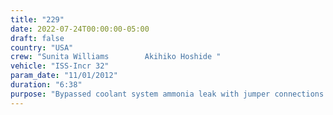```yaml
---
title: "229"
date: 2022-07-24T00:00:00-05:00
draft: false
country: "USA"
crew: "Sunita Williams        Akihiko Hoshide "
vehicle: "ISS-Incr 32"
param_date: "11/01/2012"
duration: "6:38"
purpose: "Bypassed coolant system ammonia leak with jumper connections and backup radiator deployment.  Inspected solar array joint for cause of recent increase in friction."
---
```

